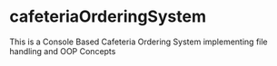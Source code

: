 # cafeteriaOrderingSystem
This is a Console Based Cafeteria Ordering System implementing file handling and OOP Concepts  
